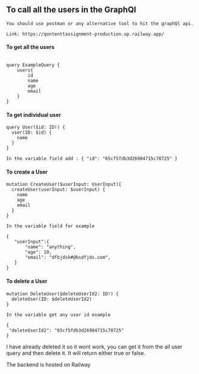 ## To call all the users in the GraphQl
`You should use postman or any alternative tool to hit the graphQl api. `

`Link: https://qontenttassignment-production.up.railway.app/`

#### To get all the users
```

query ExampleQuery {
    users{
        id
        name
        age
        email
    }
}
```

#### To get individual user
```
query User($id: ID!) {
  user(ID: $id) {
    name
  }
}
```
` In the variable field add :
{
    "id": "65cf5fdb3d26984715c78725"
}
`
#### To create a User
```
mutation CreateUser($userInput: UserInput){
  createUser(userInput: $userInput) {
    name
    age
    email
  }
}
```
` In the variable field for example `
```
{
   "userInput":{
       "name": "anything",
       "age": 10,
       "email": "dfbjdsk#@bsdfjds.com",
   }
}
```
#### To delete a User
```
mutation DeleteUser($deleteUserId2: ID!) {
  deleteUser(ID: $deleteUserId2)
}
```
`In the variable get any user id example `
```
{
 "deleteUserId2": "65cf5fdb3d26984715c78725"
}
```
I have already deleted it so it wont work, you can get it from the all user query and then delete it. It will return either true or false.


The backend is hosted on Railway

